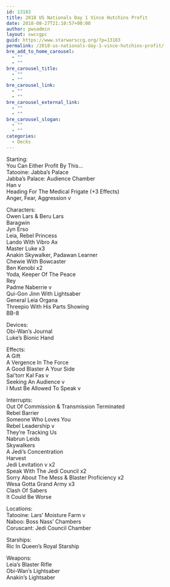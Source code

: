 ```yaml
---
id: 13183
title: 2018 US Nationals Day 1 Vince Hutchins Profit
date: 2018-08-27T21:10:57+00:00
author: pwsadmin
layout: swccgpc
guid: https://www.starwarsccg.org/?p=13183
permalink: /2018-us-nationals-day-1-vince-hutchins-profit/
bre_add_to_home_carousel:
  - ""
  - ""
bre_carousel_title:
  - ""
  - ""
bre_carousel_link:
  - ""
  - ""
bre_carousel_external_link:
  - ""
  - ""
bre_carousel_slogan:
  - ""
  - ""
categories:
  - Decks
---
```

Starting:  
You Can Either Profit By This…  
Tatooine: Jabba’s Palace  
Jabba’s Palace: Audience Chamber  
Han v  
Heading For The Medical Frigate (+3 Effects)  
Anger, Fear, Aggression v

Characters:  
Owen Lars & Beru Lars  
Baragwin  
Jyn Erso  
Leia, Rebel Princess  
Lando With Vibro Ax  
Master Luke x3  
Anakin Skywalker, Padawan Learner  
Chewie With Bowcaster  
Ben Kenobi x2  
Yoda, Keeper Of The Peace  
Rey  
Padme Naberrie v  
Qui-Gon Jinn With Lightsaber  
General Leia Organa  
Threepio With His Parts Showing  
BB-8

Devices:  
Obi-Wan’s Journal  
Luke’s Bionic Hand

Effects:  
A Gift  
A Vergence In The Force  
A Good Blaster A Your Side  
Sai’torr Kal Fas v  
Seeking An Audience v  
I Must Be Allowed To Speak v

Interrupts:  
Out Of Commission & Transmission Terminated  
Rebel Barrier  
Someone Who Loves You  
Rebel Leadership v  
They’re Tracking Us  
Nabrun Leids  
Skywalkers  
A Jedi’s Concentration  
Harvest  
Jedi Levitation v x2  
Speak With The Jedi Council x2  
Sorry About The Mess & Blaster Proficiency x2  
Wesa Gotta Grand Army x3  
Clash Of Sabers  
It Could Be Worse

Locations:  
Tatooine: Lars’ Moisture Farm v  
Naboo: Boss Nass’ Chambers  
Coruscant: Jedi Council Chamber

Starships:  
Ric In Queen’s Royal Starship

Weapons:  
Leia’s Blaster Rifle  
Obi-Wan’s Lightsaber  
Anakin’s Lightsaber